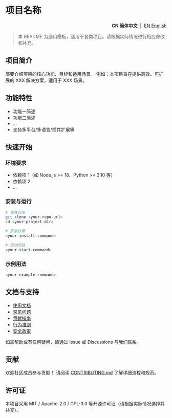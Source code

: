 # 项目名称

<!--suppress HtmlDeprecatedAttribute -->
<p align="right">
  <strong>CN 简体中文</strong> &nbsp;|&nbsp;
  <a href="https://github.com/ArcesTeam/infra-docker/blob/main/.github/lang/en-US/README.md" title="English">EN English</a>
</p>

> 本 README 为通用模板，适用于各类项目。请根据实际情况进行相应修改和补充。

## 项目简介

简要介绍项目的核心功能、目标和适用场景。
例如：本项目旨在提供高效、可扩展的 XXX 解决方案，适用于 XXX 场景。

## 功能特性

- 功能一简述
- 功能二简述
- ...
- 支持多平台/多语言/插件扩展等

## 快速开始

### 环境要求

- 依赖项 1（如 Node.js >= 18、Python >= 3.10 等）
- 依赖项 2
- ...

### 安装与运行

```bash
# 克隆仓库
git clone <your-repo-url>
cd <your-project-dir>

# 安装依赖
<your-install-command>

# 启动项目
<your-start-command>
```

### 示例用法

```bash
<your-example-command>
```

## 文档与支持

- [使用文档](./docs/)
- [常见问题](./docs/FAQ.md)
- [贡献指南](./CONTRIBUTING.md)
- [行为准则](./.github/lang/zh-CN/CODE_OF_CONDUCT.md)
- [安全政策](./.github/lang/zh-CN/SECURITY.md)

如需帮助或有任何疑问，请通过 Issue 或 Discussions 与我们联系。

## 贡献

欢迎社区成员参与贡献！
请阅读 [CONTRIBUTING.md](./CONTRIBUTING.md) 了解详细流程和规范。

## 许可证

本项目采用 MIT / Apache-2.0 / GPL-3.0 等开源许可证（请根据实际情况选择并补充）。

